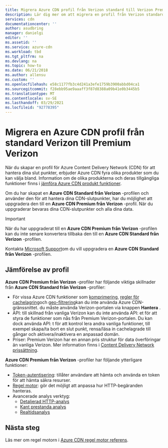 ```yaml
---
title: Migrera Azure CDN profil från Verizon standard till Verizon Premium
description: Lär dig mer om att migrera en profil från Verizon standard till Verizon Premium.
services: cdn
documentationcenter: ''
author: asudbring
manager: danielgi
editor: ''
ms.assetid: ''
ms.service: azure-cdn
ms.workload: tbd
ms.tgt_pltfrm: na
ms.devlang: na
ms.topic: how-to
ms.date: 06/21/2018
ms.author: allensu
ms.custom: ''
ms.openlocfilehash: e58c1177fb3c4d241a3efe1759b3900abbd04ca1
ms.sourcegitcommit: f28ebb95ae9aaaff3f87d8388a09b41e0b3445b5
ms.translationtype: MT
ms.contentlocale: sv-SE
ms.lasthandoff: 03/29/2021
ms.locfileid: "92778395"
---
```

# <a name="migrate-an-azure-cdn-profile-from-standard-verizon-to-premium-verizon"></a>Migrera en Azure CDN profil från standard Verizon till Premium Verizon

När du skapar en profil för Azure Content Delivery Network (CDN) för att hantera dina slut punkter, erbjuder Azure CDN fyra olika produkter som du kan välja bland. Information om de olika produkterna och deras tillgängliga funktioner finns i [jämföra Azure CDN produkt funktioner](cdn-features.md).

Om du har skapat en **Azure CDN Standard från Verizon** -profilen och använder den för att hantera dina CDN-slutpunkter, har du möjlighet att uppgradera den till en **Azure CDN Premium från Verizon** -profil. När du uppgraderar bevaras dina CDN-slutpunkter och alla dina data. 

> [!IMPORTANT]
> När du har uppgraderat till en **Azure CDN Premium från Verizon** -profilen kan du inte senare konvertera tillbaka den till en **Azure CDN Standard från Verizon** -profilen.
> 

Kontakta [Microsoft Support](https://azure.microsoft.com/support/options/)om du vill uppgradera en **Azure CDN Standard från Verizon** -profilen.

## <a name="profile-comparison"></a>Jämförelse av profil
**Azure CDN Premium från Verizon** -profiler har följande viktiga skillnader från **Azure CDN Standard från Verizon** -profiler:
- För vissa Azure CDN funktioner som [komprimering](cdn-improve-performance.md), [regler för cachelagring](cdn-caching-rules.md)och [geo-filtrering](cdn-restrict-access-by-country.md)kan du inte använda Azure CDN-gränssnittet. du måste använda Verizon-portalen via knappen **Hantera** .
- API: till skillnad från vanliga Verizon kan du inte använda API: et för att styra de funktioner som nås från Premium Verizon-portalen. Du kan dock använda API: t för att kontrol lera andra vanliga funktioner, till exempel skapa/ta bort en slut punkt, rensa/läsa in cachelagrade till gångar och aktivera/inaktivera en anpassad domän.
- Priser: Premium Verizon har en annan pris struktur för data överföringar än vanliga Verizon. Mer information finns i [Content Delivery Network prissättning](https://azure.microsoft.com/pricing/details/cdn/).

**Azure CDN Premium från Verizon** -profiler har följande ytterligare funktioner:
- [Token-autentisering](cdn-token-auth.md): tillåter användare att hämta och använda en token för att hämta säkra resurser.
- [Regel motor](./cdn-verizon-premium-rules-engine.md): gör det möjligt att anpassa hur HTTP-begäranden hanteras.
- Avancerade analys verktyg:
   - [Detaljerad HTTP-analys](cdn-advanced-http-reports.md)
   - [Kant prestanda analys](cdn-edge-performance.md)
   - [Realtidsanalys](cdn-real-time-alerts.md)


## <a name="next-steps"></a>Nästa steg
Läs mer om regel motorn i [Azure CDN regel motor referens](./cdn-verizon-premium-rules-engine-reference.md).